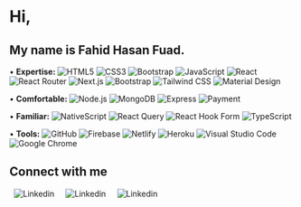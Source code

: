 <!-- <h1> Hello < Developers/ >! <img src = "https://raw.githubusercontent.com/MartinHeinz/MartinHeinz/master/wave.gif" width = 50px> </h1>
<p align='center'>
 -->

</p>
<div size='20px'>
 <h1> Hi,</h1>
  <h2>My name is Fahid Hasan Fuad.</h2>
</div>

<!-- <h2> About Me <img src = "https://media0.giphy.com/media/KDDpcKigbfFpnejZs6/giphy.gif?cid=ecf05e47oy6f4zjs8g1qoiystc56cu7r9tb8a1fe76e05oty&rid=giphy.gif" width = 100px></h2> -->




• <b>Expertise:</b>
<img src="https://img.shields.io/badge/-HTML5-E34F26?logo=HTML5&logoColor=white&logoWidth=30" alt="HTML5">
<img src="https://img.shields.io/badge/-CSS3-1572B6?logo=CSS3&logoColor=white&logoWidth=30" alt="CSS3">
<img src="https://img.shields.io/badge/-Bootstrap-7952B3?logo=Bootstrap&logoColor=white&logoWidth=30" alt="Bootstrap">
<img src="https://img.shields.io/badge/-JavaScript-F7DF1E?logo=JavaScript&logoColor=white&logoWidth=30" alt="JavaScript">
<img src="https://img.shields.io/badge/-React-61DAFB?logo=React&logoColor=white&logoWidth=30" alt="React">
<img src="https://img.shields.io/badge/-React Router-CA4245?logo=React Router&logoColor=white&logoWidth=30" alt="React Router">
<img src="https://img.shields.io/badge/-Next.js-000000?logo=Next.js&logoColor=white&logoWidth=30" alt="Next.js">
<img src="https://img.shields.io/badge/-Bootstrap-7952B3?logo=Bootstrap&logoColor=white&logoWidth=30" alt="Bootstrap">
<img src="https://img.shields.io/badge/-Tailwind CSS-06B6D4?logo=Tailwind CSS&logoColor=white&logoWidth=30" alt="Tailwind CSS">
<img src="https://img.shields.io/badge/-Material Design-007FFF?logo=Material Design&logoColor=white&logoWidth=30" alt="Material Design">
</br>
 
• <b>Comfortable:</b> 
<img src="https://img.shields.io/badge/-Node.js-339933?logo=Node.js&logoColor=white&logoWidth=30" alt="Node.js">
<img src="https://img.shields.io/badge/-MongoDB-47A248?logo=MongoDB&logoColor=white&logoWidth=30" alt="MongoDB">
<img src="https://img.shields.io/badge/-Express-000000?logo=Express&logoColor=white&logoWidth=30" alt="Express">
<img src="https://img.shields.io/badge/-Payment-000000?logo=Payment&logoColor=white&logoWidth=30" alt="Payment">
</br>

• <b>Familiar:</b>
<img src="https://img.shields.io/badge/-NativeScript-3655FF?logo=NativeScript&logoColor=white&logoWidth=30" alt="NativeScript">
<img src="https://img.shields.io/badge/-React Query-FF4154?logo=React Query&logoColor=white&logoWidth=30" alt="React Query">
<img src="https://img.shields.io/badge/-React Hook Form-EC5990?logo=React Hook Form&logoColor=white&logoWidth=30" alt="React Hook Form">
<img src="https://img.shields.io/badge/-TypeScript-3178C6?logo=TypeScript&logoColor=white&logoWidth=30" alt="TypeScript">
</br>


• <b>Tools:</b>
<img src="https://img.shields.io/badge/-GitHub-181717?logo=GitHub&logoColor=white&logoWidth=30" alt="GitHub">
<img src="https://img.shields.io/badge/-Firebase-FFCA28?logo=Firebase&logoColor=white&logoWidth=30" alt="Firebase">
<img src="https://img.shields.io/badge/-Netlify-00C7B7?logo=Netlify&logoColor=white&logoWidth=30" alt="Netlify">
<img src="https://img.shields.io/badge/-Heroku-430098?logo=Heroku&logoColor=white&logoWidth=30" alt="Heroku">
<img src="https://img.shields.io/badge/-Visual Studio Code-007ACC?logo=Visual Studio Code&logoColor=white&logoWidth=30" alt="Visual Studio Code">
<img src="https://img.shields.io/badge/-Google Chrome-4285F4?logo=Google Chrome&logoColor=white&logoWidth=30" alt="Google Chrome">




<!----<img src='https://raw.githubusercontent.com/ShahriarShafin/ShahriarShafin/main/Assets/handshake.gif' width="100px">---->
<h2> Connect with me  </h2>
<a style="text-decoration: none; margin:0px 8px" target="_blank" href = 'https://www.linkedin.com/in/fahid-hasan-fuad-a39180235'>
   <img src="https://img.shields.io/badge/-LinkedIn-0072b1?logo=LinkedIn&logoColor=white&logoWidth=30" alt="Linkedin">
  </a> 
<a style="text-decoration: none; margin:0px 8px" target="_blank" href = 'https://twitter.com/FahidHasanFuad'> 
  <img src="https://img.shields.io/badge/-Twitter-00acee?logo=Twitter&logoColor=white&logoWidth=30" alt="Linkedin">
</a> 
<a style="text-decoration: none; margin:0px 8px" target="_blank" href = 'https://github.com/Fahid24'> 
  <img src="https://img.shields.io/badge/-GitHub-222021?logo=GitHub&logoColor=white&logoWidth=30" alt="Linkedin">
</a> 
